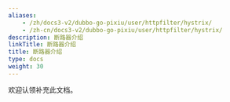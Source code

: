 ```yaml
---
aliases:
    - /zh/docs3-v2/dubbo-go-pixiu/user/httpfilter/hystrix/
    - /zh-cn/docs3-v2/dubbo-go-pixiu/user/httpfilter/hystrix/
description: 断路器介绍
linkTitle: 断路器介绍
title: 断路器介绍
type: docs
weight: 30
---
```







欢迎认领补充此文档。
